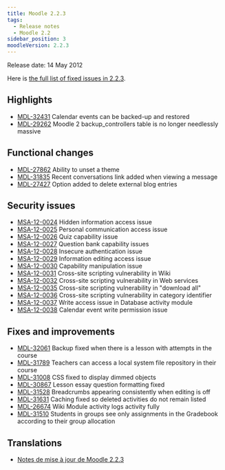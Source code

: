 ```yaml
---
title: Moodle 2.2.3
tags:
  - Release notes
  - Moodle 2.2
sidebar_position: 3
moodleVersion: 2.2.3
---
```

Release date: 14 May 2012

Here is [the full list of fixed issues in 2.2.3](http://moodle.atlassian.net/secure/IssueNavigator!executeAdvanced.jspa?jqlQuery=project+%3D+mdl+AND+resolution+%3D+fixed+AND+fixVersion+in+%28%222.2.3%22%29+ORDER+BY+priority+DESC&runQuery=true&clear=true).

## Highlights

- [MDL-32431](https://moodle.atlassian.net/browse/MDL-32431) Calendar events can be backed-up and restored
- [MDL-29262](https://moodle.atlassian.net/browse/MDL-29262) Moodle 2 backup_controllers table is no longer needlessly massive

## Functional changes

- [MDL-27862](https://moodle.atlassian.net/browse/MDL-27862) Ability to unset a theme
- [MDL-31835](https://moodle.atlassian.net/browse/MDL-31835) Recent conversations link added when viewing a message
- [MDL-27427](https://moodle.atlassian.net/browse/MDL-27427) Option added to delete external blog entries

## Security issues

- [MSA-12-0024](http://moodle.org/mod/forum/discuss.php?d=203041) Hidden information access issue
- [MSA-12-0025](http://moodle.org/mod/forum/discuss.php?d=203042) Personal communication access issue
- [MSA-12-0026](http://moodle.org/mod/forum/discuss.php?d=203043) Quiz capability issue
- [MSA-12-0027](http://moodle.org/mod/forum/discuss.php?d=203044) Question bank capability issues
- [MSA-12-0028](http://moodle.org/mod/forum/discuss.php?d=203045) Insecure authentication issue
- [MSA-12-0029](http://moodle.org/mod/forum/discuss.php?d=203046) Information editing access issue
- [MSA-12-0030](http://moodle.org/mod/forum/discuss.php?d=203048) Capability manipulation issue
- [MSA-12-0031](http://moodle.org/mod/forum/discuss.php?d=203049) Cross-site scripting vulnerability in Wiki
- [MSA-12-0032](http://moodle.org/mod/forum/discuss.php?d=203050) Cross-site scripting vulnerability in Web services
- [MSA-12-0035](http://moodle.org/mod/forum/discuss.php?d=203054) Cross-site scripting vulnerability in "download all"
- [MSA-12-0036](http://moodle.org/mod/forum/discuss.php?d=203055) Cross-site scripting vulnerability in category identifier
- [MSA-12-0037](http://moodle.org/mod/forum/discuss.php?d=203056) Write access issue in Database activity module
- [MSA-12-0038](http://moodle.org/mod/forum/discuss.php?d=203057) Calendar event write permission issue

## Fixes and improvements

- [MDL-32061](https://moodle.atlassian.net/browse/MDL-32061) Backup fixed when there is a lesson with attempts in the course
- [MDL-31789](https://moodle.atlassian.net/browse/MDL-31789) Teachers can access a local system file repository in their course
- [MDL-31008](https://moodle.atlassian.net/browse/MDL-31008) CSS fixed to display dimmed objects
- [MDL-30867](https://moodle.atlassian.net/browse/MDL-30867) Lesson essay question formatting fixed
- [MDL-31528](https://moodle.atlassian.net/browse/MDL-31528) Breadcrumbs appearing consistently when editing is off
- [MDL-31631](https://moodle.atlassian.net/browse/MDL-31631) Caching fixed so deleted activities do not remain listed
- [MDL-26674](https://moodle.atlassian.net/browse/MDL-26674) Wiki Module activity logs activity fully
- [MDL-31510](https://moodle.atlassian.net/browse/MDL-31510) Students in groups see only assignments in the Gradebook according to their group allocation

## Translations

- [Notes de mise à jour de Moodle 2.2.3](https://docs.moodle.org/fr/Notes_de_mise_à_jour_de_Moodle_2.2.3)
